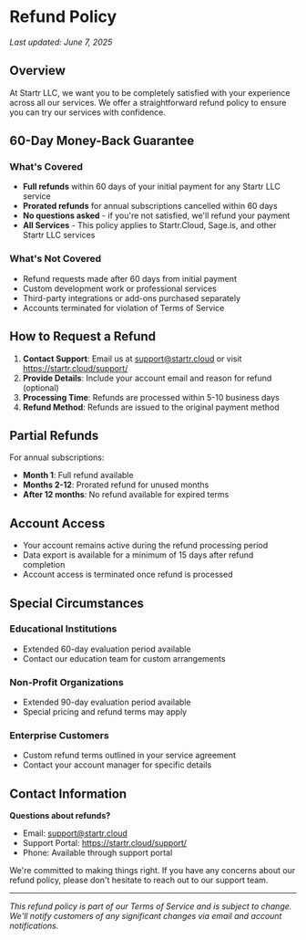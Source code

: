 # Refund Policy

*Last updated: June 7, 2025*

## Overview

At Startr LLC, we want you to be completely satisfied with your experience across all our services. We offer a straightforward refund policy to ensure you can try our services with confidence.

## 60-Day Money-Back Guarantee

### What's Covered
- **Full refunds** within 60 days of your initial payment for any Startr LLC service
- **Prorated refunds** for annual subscriptions cancelled within 60 days
- **No questions asked** - if you're not satisfied, we'll refund your payment
- **All Services** - This policy applies to Startr.Cloud, Sage.is, and other Startr LLC services

### What's Not Covered
- Refund requests made after 60 days from initial payment
- Custom development work or professional services
- Third-party integrations or add-ons purchased separately
- Accounts terminated for violation of Terms of Service

## How to Request a Refund

1. **Contact Support**: Email us at support@startr.cloud or visit https://startr.cloud/support/
2. **Provide Details**: Include your account email and reason for refund (optional)
3. **Processing Time**: Refunds are processed within 5-10 business days
4. **Refund Method**: Refunds are issued to the original payment method

## Partial Refunds

For annual subscriptions:
- **Month 1**: Full refund available
- **Months 2-12**: Prorated refund for unused months
- **After 12 months**: No refund available for expired terms

## Account Access

- Your account remains active during the refund processing period
- Data export is available for a minimum of 15 days after refund completion
- Account access is terminated once refund is processed

## Special Circumstances

### Educational Institutions
- Extended 60-day evaluation period available
- Contact our education team for custom arrangements

### Non-Profit Organizations  
- Extended 90-day evaluation period available
- Special pricing and refund terms may apply

### Enterprise Customers
- Custom refund terms outlined in your service agreement
- Contact your account manager for specific details

## Contact Information

**Questions about refunds?**
- Email: support@startr.cloud
- Support Portal: https://startr.cloud/support/
- Phone: Available through support portal

We're committed to making things right. If you have any concerns about our refund policy, please don't hesitate to reach out to our support team.

---

*This refund policy is part of our Terms of Service and is subject to change. We'll notify customers of any significant changes via email and account notifications.*
